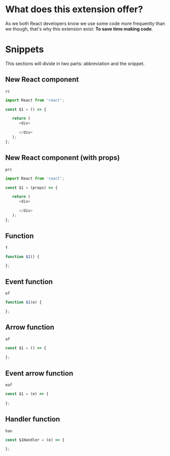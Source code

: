 # What does this extension offer?

As we both React developers know we use some code more frequenlty than we though, that's why this extension exist: **To save time making code**.

# Snippets
This sections will divide in two parts: abbreviation and the snippet.

## New React component
`rc`
```JavaScript
import React from 'react';

const $1 = () => {

   return (
      <div>

      </div>
   );
};
```

## New React component (with props)
`prc`
```JavaScript
import React from 'react';

const $1 = (props) => {

   return (
      <div>

      </div>
   );
};
```

## Function
`f`
```JavaScript
function $1() {

};
```

## Event function
`ef`
```JavaScript
function $1(e) {

};
```

## Arrow function
`af`
```JavaScript
const $1 = () => {
   
};
```

## Event arrow function
`eaf`
```JavaScript
const $1 = (e) => {
   
};
```

## Handler function
`han`
```JavaScript
const $1Handler = (e) => {

};
```